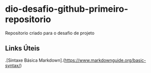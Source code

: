 # dio-desafio-github-primeiro-repositorio
Repositorio criado para o desafio de projeto

## Links Úteis

.[Sintaxe Básica Markdown].(https://www.markdownguide.org/basic-syntax/)
